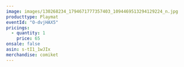 ```yaml
---
image: images/130268234_1794671777357403_1094469513294129224_n.jpg
producttype: Playmat
eventId: "O-dvjHAX5"
pricings:
  - quantity: 1
    price: 65
onsale: false
asin: s-tI1_1wJIx
merchandise: comiket
---
```

